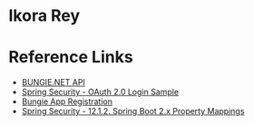 # Ikora Rey #

# Reference Links #

- [BUNGIE.NET API](https://bungie-net.github.io/multi/)
- [Spring Security - OAuth 2.0 Login Sample](https://github.com/spring-projects/spring-security/tree/5.2.1.RELEASE/samples/boot/oauth2login)
- [Bungie App Registration](https://www.bungie.net/pt-br/Application)
- [Spring Security - 12.1.2. Spring Boot 2.x Property Mappings](https://docs.spring.io/spring-security/site/docs/current/reference/html5/#oauth2login-boot-property-mappings)

